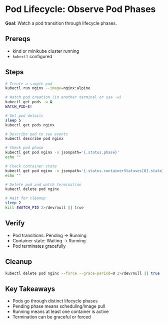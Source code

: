 # Pod Lifecycle: Observe Pod Phases

**Goal**: Watch a pod transition through lifecycle phases.

## Prereqs

- kind or minikube cluster running
- `kubectl` configured

## Steps

```bash
# Create a simple pod
kubectl run nginx --image=nginx:alpine

# Watch pod creation (in another terminal or use -w)
kubectl get pods -w &
WATCH_PID=$!

# Get pod details
sleep 5
kubectl get pods nginx

# Describe pod to see events
kubectl describe pod nginx

# Check pod phase
kubectl get pod nginx -o jsonpath='{.status.phase}'
echo ""

# Check container state
kubectl get pod nginx -o jsonpath='{.status.containerStatuses[0].state}'
echo ""

# Delete pod and watch termination
kubectl delete pod nginx

# Wait for cleanup
sleep 2
kill $WATCH_PID 2>/dev/null || true
```

## Verify

- Pod transitions: Pending → Running
- Container state: Waiting → Running
- Pod terminates gracefully

## Cleanup

```bash
kubectl delete pod nginx --force --grace-period=0 2>/dev/null || true
```

## Key Takeaways

- Pods go through distinct lifecycle phases
- Pending phase means scheduling/image pull
- Running means at least one container is active
- Termination can be graceful or forced
